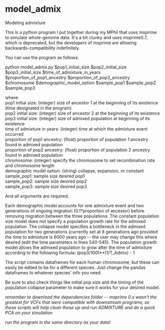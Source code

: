 # model_admix
Modeling admixture

This is a python program I put together during my MPhil that uses msprime to simulate whole-genome data.
It's a bit clunky and uses msprime0.7, which is deprecated, but the developers of msprime are allowing
backwards-compatibility indefinitely. 

You can use the program as follows:

python model_admix.py $pop1_initial_size $pop2_initial_size $pop3_initial_size $time_of_admixture_in_years $proportion_of_pop1_ancestry $proportion_of_pop2_ancestry $chromosome $demographic_model_option $sample_pop1 $sample_pop2 $sample_pop3
  
where: \
  pop1 initial size: (integer) size of ancestor 1 at the beginning of its existence (time designated in the program) \
  pop2 initial size: (integer) size of ancestor 2 at the beginning of its existence \
  pop3 initial size: (integer) size of admixed population at beginning of its existence \
  time of admixture in years: (integer) time at which the admixture event occurred \
  proportion of pop1 ancestry: (float) proportion of population 1 ancestry found in admixed population \
  proportion of pop2 ancestry: (float) proportion of population 2 ancestry found in admixed population \
  chromosome: (integer) specify the chromosome to set recombination rate and chromosome length \
  demographic model option: (string) collapse, expansion, or constant \
  sample_pop1: sample size desired pop1 \
  sample_pop2: sample size desired pop2 \
  sample_pop3: sample size desired pop3 

And all arguments are required.

Each demographic model accounts for one admixture event and two generations of ongoing migration (0.1*proportion of ancestor) before removing migration between the three populations. The constant population size model does not specify a population growth rate for the admixed population. The collapse model specifies a bottleneck in the admixed population for two generations (currently set at 8 generations ago provided the time to admixture is 6000 years ago -- the user may change this where desired (edit the time parameters in lines 540-545). The population growth model allows the admixed population to grow after the time of admixture according to the following formula: (pop3/100)**(1/T_Admix) - 1

The script contains dataframes for each human chromosome, but these can easily be edited to be for a different species. Just
change the pandas dataframes to whatever species' info you need. 

Be sure to also check things like initial pop size and the timing of the population collapse parameter to make sure it works for your desired model.

*remember to download the dependencies folder -- msprime 0.x wasn't the greatest for VCFs that were compatible with downstream programs, so these scripts will help clean those up and run ADMIXTURE and do a quick PCA on your simulation*

*run the program in the same directory as your data!*
